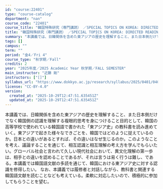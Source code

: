 ```yaml
---
id: "course:22401"
type: "course-catalog"
department: "nan"
course_code: "22401"
course_title: "韓国特殊研究（専門講読） ／SPECIAL TOPICS ON KOREA: DIRECTED READINGS"
title: "韓国特殊研究（専門講読） ／SPECIAL TOPICS ON KOREA: DIRECTED READINGS"
summary: "本講義では、日韓関係を含めた東アジアの歴史を理解すること、また日本側だけでなく韓国側の認識を理解する複眼的思考を身につけること目的として、韓国の高等学校で使われている韓国語で書かれた「東アジア史」の教科書を読み進めていく。東アジアで起きた様…"
tags: []
campus: ""
term: ""
period: "金4／Fri 4"
course_type: "秋学期／Fall"
credits: 2
year: "2025年度／2025 Academic Year 秋学期／FALL SEMESTER"
main_instructor: "近藤 剛"
instructors: ["[]"]
syllabus_url: "https://www.dokkyo.ac.jp/research/syllabus/2025/0401/0401_22401_ja_JP.html"
license: "CC-BY-4.0"
version:
  created_at: "2025-10-29T12:47:51.635451Z"
  updated_at: "2025-10-29T12:47:51.635451Z"
---
```

本講義では、日韓関係を含めた東アジアの歴史を理解すること、また日本側だけでなく韓国側の認識を理解する複眼的思考を身につけること目的として、韓国の高等学校で使われている韓国語で書かれた「東アジア史」の教科書を読み進めていく。東アジアで起きた様々なできごとを、韓国ではどのように捉えているのか。日本との違いがあるとすれば、その違いはなぜ生じるのか。このようなことを考え、議論することを通じて、相互認識と相互理解の考え方を学んでもらいたい。グローバル社会と言われて久しい現代社会において、異文化理解の第一歩は、相手との違いを認めることであるが、それは言うは易く行うは難し、である。本講義では韓国語文献の多読を通じて、韓国における東アジア史に対する認識を修得したい。 なお、本講義では履修者と対話しながら、教科書と関連する韓国語文献を読むことなども考えている。柔軟に対応したいので、積極的に参加してもらうことを望む。
